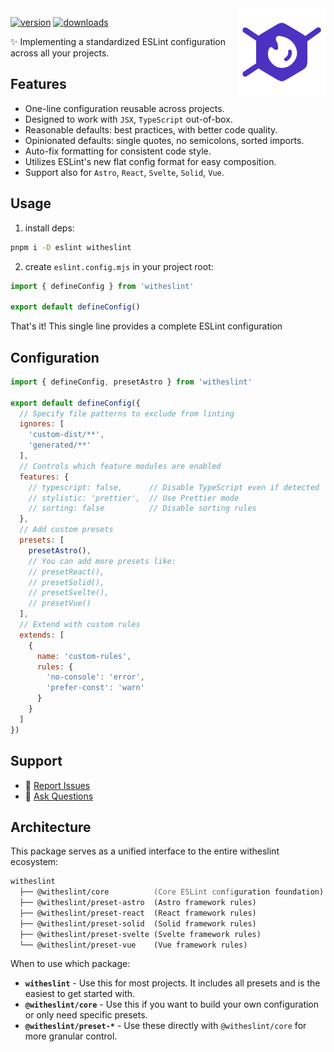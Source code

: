<!-- Badges -->
[src-version]: https://img.shields.io/npm/v/witheslint?style=flat&color=444&label=version
[src-download]: https://img.shields.io/npm/dm/witheslint?style=flat&color=444&label=download
[href-npm]: https://npmjs.com/package/witheslint

<img src="https://github.com/witheslint/static/raw/main/icons/witheslint.svg" alt="witheslint" align="right" width="140" height="140">

[![version][src-version]][href-npm]
[![downloads][src-download]][href-npm]

✨ Implementing a standardized ESLint configuration across all your projects.

## Features

- One-line configuration reusable across projects.
- Designed to work with `JSX`, `TypeScript` out-of-box.
- Reasonable defaults: best practices, with better code quality.
- Opinionated defaults: single quotes, no semicolons, sorted imports.
- Auto-fix formatting for consistent code style.
- Utilizes ESLint's new flat config format for easy composition.
- Support also for `Astro`, `React`, `Svelte`, `Solid`, `Vue`.

## Usage

1. install deps:

```zsh
pnpm i -D eslint witheslint
```

2. create `eslint.config.mjs` in your project root:

```js
import { defineConfig } from 'witheslint'

export default defineConfig()
```

That's it! This single line provides a complete ESLint configuration

## Configuration

```js
import { defineConfig, presetAstro } from 'witheslint'

export default defineConfig({
  // Specify file patterns to exclude from linting
  ignores: [
    'custom-dist/**', 
    'generated/**'
  ],
  // Controls which feature modules are enabled
  features: {
    // typescript: false,      // Disable TypeScript even if detected
    // stylistic: 'prettier',  // Use Prettier mode
    // sorting: false          // Disable sorting rules
  },
  // Add custom presets
  presets: [
    presetAstro(),
    // You can add more presets like:
    // presetReact(),
    // presetSolid(),
    // presetSvelte(),
    // presetVue()
  ],
  // Extend with custom rules
  extends: [
    {
      name: 'custom-rules',
      rules: {
        'no-console': 'error',
        'prefer-const': 'warn'
      }
    }
  ]
})
```

## Support

- 🐛 [Report Issues](https://github.com/witheslint/witheslint/issues)
- 💬 [Ask Questions](https://deepwiki.com/witheslint/witheslint)

## Architecture

This package serves as a unified interface to the entire witheslint ecosystem:

```zsh
witheslint
  ├── @witheslint/core          (Core ESLint configuration foundation)
  ├── @witheslint/preset-astro  (Astro framework rules)
  ├── @witheslint/preset-react  (React framework rules)
  ├── @witheslint/preset-solid  (Solid framework rules)
  ├── @witheslint/preset-svelte (Svelte framework rules)
  └── @witheslint/preset-vue    (Vue framework rules)
```

When to use which package:

- **`witheslint`** - Use this for most projects. It includes all presets and is the easiest to get started with.
- **`@witheslint/core`** - Use this if you want to build your own configuration or only need specific presets.
- **`@witheslint/preset-*`** - Use these directly with `@witheslint/core` for more granular control.
